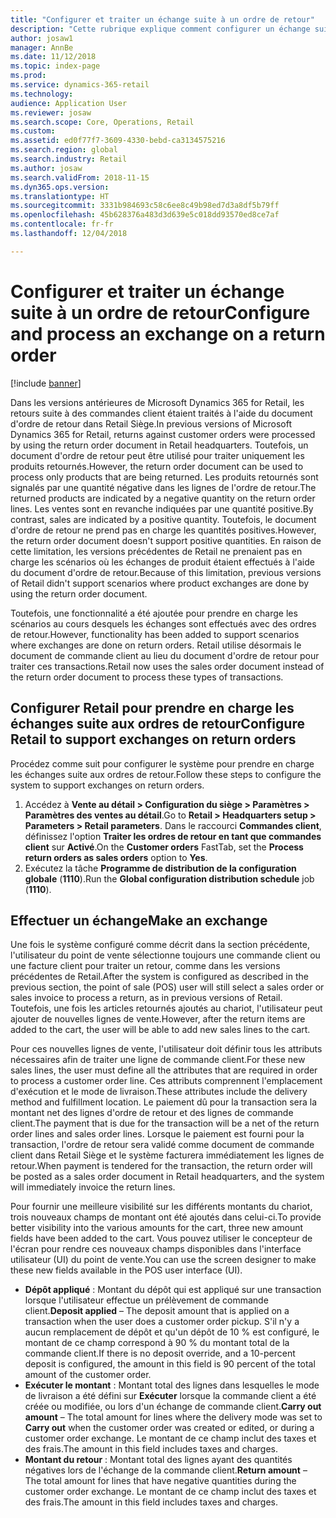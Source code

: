 ```yaml
---
title: "Configurer et traiter un échange suite à un ordre de retour"
description: "Cette rubrique explique comment configurer un échange suite à un retour dans Microsoft Dynamics 365 for Retail."
author: josaw1
manager: AnnBe
ms.date: 11/12/2018
ms.topic: index-page
ms.prod: 
ms.service: dynamics-365-retail
ms.technology: 
audience: Application User
ms.reviewer: josaw
ms.search.scope: Core, Operations, Retail
ms.custom: 
ms.assetid: ed0f77f7-3609-4330-bebd-ca3134575216
ms.search.region: global
ms.search.industry: Retail
ms.author: josaw
ms.search.validFrom: 2018-11-15
ms.dyn365.ops.version: 
ms.translationtype: HT
ms.sourcegitcommit: 3331b984693c58c6ee8c49b98ed7d3a8df5b79ff
ms.openlocfilehash: 45b628376a483d3d639e5c018dd93570ed8ce7af
ms.contentlocale: fr-fr
ms.lasthandoff: 12/04/2018

---
```

# <a name="configure-and-process-an-exchange-on-a-return-order"></a><span data-ttu-id="322f2-103">Configurer et traiter un échange suite à un ordre de retour</span><span class="sxs-lookup"><span data-stu-id="322f2-103">Configure and process an exchange on a return order</span></span>

[!include [banner](includes/banner.md)]

<span data-ttu-id="322f2-104">Dans les versions antérieures de Microsoft Dynamics 365 for Retail, les retours suite à des commandes client étaient traités à l'aide du document d'ordre de retour dans Retail Siège.</span><span class="sxs-lookup"><span data-stu-id="322f2-104">In previous versions of Microsoft Dynamics 365 for Retail, returns against customer orders were processed by using the return order document in Retail headquarters.</span></span> <span data-ttu-id="322f2-105">Toutefois, un document d'ordre de retour peut être utilisé pour traiter uniquement les produits retournés.</span><span class="sxs-lookup"><span data-stu-id="322f2-105">However, the return order document can be used to process only products that are being returned.</span></span> <span data-ttu-id="322f2-106">Les produits retournés sont signalés par une quantité négative dans les lignes de l'ordre de retour.</span><span class="sxs-lookup"><span data-stu-id="322f2-106">The returned products are indicated by a negative quantity on the return order lines.</span></span> <span data-ttu-id="322f2-107">Les ventes sont en revanche indiquées par une quantité positive.</span><span class="sxs-lookup"><span data-stu-id="322f2-107">By contrast, sales are indicated by a positive quantity.</span></span> <span data-ttu-id="322f2-108">Toutefois, le document d'ordre de retour ne prend pas en charge les quantités positives.</span><span class="sxs-lookup"><span data-stu-id="322f2-108">However, the return order document doesn't support positive quantities.</span></span> <span data-ttu-id="322f2-109">En raison de cette limitation, les versions précédentes de Retail ne prenaient pas en charge les scénarios où les échanges de produit étaient effectués à l'aide du document d'ordre de retour.</span><span class="sxs-lookup"><span data-stu-id="322f2-109">Because of this limitation, previous versions of Retail didn't support scenarios where product exchanges are done by using the return order document.</span></span>

<span data-ttu-id="322f2-110">Toutefois, une fonctionnalité a été ajoutée pour prendre en charge les scénarios au cours desquels les échanges sont effectués avec des ordres de retour.</span><span class="sxs-lookup"><span data-stu-id="322f2-110">However, functionality has been added to support scenarios where exchanges are done on return orders.</span></span> <span data-ttu-id="322f2-111">Retail utilise désormais le document de commande client au lieu du document d'ordre de retour pour traiter ces transactions.</span><span class="sxs-lookup"><span data-stu-id="322f2-111">Retail now uses the sales order document instead of the return order document to process these types of transactions.</span></span>

## <a name="configure-retail-to-support-exchanges-on-return-orders"></a><span data-ttu-id="322f2-112">Configurer Retail pour prendre en charge les échanges suite aux ordres de retour</span><span class="sxs-lookup"><span data-stu-id="322f2-112">Configure Retail to support exchanges on return orders</span></span>

<span data-ttu-id="322f2-113">Procédez comme suit pour configurer le système pour prendre en charge les échanges suite aux ordres de retour.</span><span class="sxs-lookup"><span data-stu-id="322f2-113">Follow these steps to configure the system to support exchanges on return orders.</span></span>

1. <span data-ttu-id="322f2-114">Accédez à **Vente au détail \> Configuration du siège \> Paramètres \> Paramètres des ventes au détail**.</span><span class="sxs-lookup"><span data-stu-id="322f2-114">Go to **Retail \> Headquarters setup \> Parameters \> Retail parameters**.</span></span> <span data-ttu-id="322f2-115">Dans le raccourci **Commandes client**, définissez l'option **Traiter les ordres de retour en tant que commandes client** sur **Activé**.</span><span class="sxs-lookup"><span data-stu-id="322f2-115">On the **Customer orders** FastTab, set the **Process return orders as sales orders** option to **Yes**.</span></span>
2. <span data-ttu-id="322f2-116">Exécutez la tâche **Programme de distribution de la configuration globale** (**1110**).</span><span class="sxs-lookup"><span data-stu-id="322f2-116">Run the **Global configuration distribution schedule** job (**1110**).</span></span>

## <a name="make-an-exchange"></a><span data-ttu-id="322f2-117">Effectuer un échange</span><span class="sxs-lookup"><span data-stu-id="322f2-117">Make an exchange</span></span>

<span data-ttu-id="322f2-118">Une fois le système configuré comme décrit dans la section précédente, l'utilisateur du point de vente sélectionne toujours une commande client ou une facture client pour traiter un retour, comme dans les versions précédentes de Retail.</span><span class="sxs-lookup"><span data-stu-id="322f2-118">After the system is configured as described in the previous section, the point of sale (POS) user will still select a sales order or sales invoice to process a return, as in previous versions of Retail.</span></span> <span data-ttu-id="322f2-119">Toutefois, une fois les articles retournés ajoutés au chariot, l'utilisateur peut ajouter de nouvelles lignes de vente.</span><span class="sxs-lookup"><span data-stu-id="322f2-119">However, after the return items are added to the cart, the user will be able to add new sales lines to the cart.</span></span>

<span data-ttu-id="322f2-120">Pour ces nouvelles lignes de vente, l'utilisateur doit définir tous les attributs nécessaires afin de traiter une ligne de commande client.</span><span class="sxs-lookup"><span data-stu-id="322f2-120">For these new sales lines, the user must define all the attributes that are required in order to process a customer order line.</span></span> <span data-ttu-id="322f2-121">Ces attributs comprennent l'emplacement d'exécution et le mode de livraison.</span><span class="sxs-lookup"><span data-stu-id="322f2-121">These attributes include the delivery method and fulfillment location.</span></span> <span data-ttu-id="322f2-122">Le paiement dû pour la transaction sera la montant net des lignes d'ordre de retour et des lignes de commande client.</span><span class="sxs-lookup"><span data-stu-id="322f2-122">The payment that is due for the transaction will be a net of the return order lines and sales order lines.</span></span> <span data-ttu-id="322f2-123">Lorsque le paiement est fourni pour la transaction, l'ordre de retour sera validé comme document de commande client dans Retail Siège et le système facturera immédiatement les lignes de retour.</span><span class="sxs-lookup"><span data-stu-id="322f2-123">When payment is tendered for the transaction, the return order will be posted as a sales order document in Retail headquarters, and the system will immediately invoice the return lines.</span></span>

<span data-ttu-id="322f2-124">Pour fournir une meilleure visibilité sur les différents montants du chariot, trois nouveaux champs de montant ont été ajoutés dans celui-ci.</span><span class="sxs-lookup"><span data-stu-id="322f2-124">To provide better visibility into the various amounts for the cart, three new amount fields have been added to the cart.</span></span> <span data-ttu-id="322f2-125">Vous pouvez utiliser le concepteur de l'écran pour rendre ces nouveaux champs disponibles dans l'interface utilisateur (UI) du point de vente.</span><span class="sxs-lookup"><span data-stu-id="322f2-125">You can use the screen designer to make these new fields available in the POS user interface (UI).</span></span>

- <span data-ttu-id="322f2-126">**Dépôt appliqué** : Montant du dépôt qui est appliqué sur une transaction lorsque l'utilisateur effectue un prélèvement de commande client.</span><span class="sxs-lookup"><span data-stu-id="322f2-126">**Deposit applied** – The deposit amount that is applied on a transaction when the user does a customer order pickup.</span></span> <span data-ttu-id="322f2-127">S'il n'y a aucun remplacement de dépôt et qu'un dépôt de 10 % est configuré, le montant de ce champ correspond à 90 % du montant total de la commande client.</span><span class="sxs-lookup"><span data-stu-id="322f2-127">If there is no deposit override, and a 10-percent deposit is configured, the amount in this field is 90 percent of the total amount of the customer order.</span></span>
- <span data-ttu-id="322f2-128">**Exécuter le montant** : Montant total des lignes dans lesquelles le mode de livraison a été défini sur **Exécuter** lorsque la commande client a été créée ou modifiée, ou lors d'un échange de commande client.</span><span class="sxs-lookup"><span data-stu-id="322f2-128">**Carry out amount** – The total amount for lines where the delivery mode was set to **Carry out** when the customer order was created or edited, or during a customer order exchange.</span></span> <span data-ttu-id="322f2-129">Le montant de ce champ inclut des taxes et des frais.</span><span class="sxs-lookup"><span data-stu-id="322f2-129">The amount in this field includes taxes and charges.</span></span>
- <span data-ttu-id="322f2-130">**Montant du retour** : Montant total des lignes ayant des quantités négatives lors de l'échange de la commande client.</span><span class="sxs-lookup"><span data-stu-id="322f2-130">**Return amount** – The total amount for lines that have negative quantities during the customer order exchange.</span></span> <span data-ttu-id="322f2-131">Le montant de ce champ inclut des taxes et des frais.</span><span class="sxs-lookup"><span data-stu-id="322f2-131">The amount in this field includes taxes and charges.</span></span>

